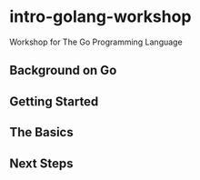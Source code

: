 # intro-golang-workshop
Workshop for The Go Programming Language

## Background on Go

## Getting Started

## The Basics

## Next Steps 
